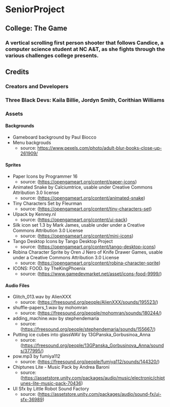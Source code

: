 # SeniorProject
## College: The Game
### A vertical scrolling first person shooter that follows Candice, a computer science student at NC A&T, as she fights through the various challenges college presents.

## Credits
### Creators and Developers
### Three Black Devs: Kaila Billie, Jordyn Smith, Corithian Williams

### Assets
#### Backgrounds
- Gameboard background by Paul Biocco
- Menu backgrouds 
    - source:  https://www.pexels.com/photo/adult-blur-books-close-up-261909/
#### Sprites
- Paper Icons by Programmer 16 
    - source: (https://opengameart.org/content/paper-icons)
- Animated Snake by Calciumtrice, usable under Creative Commons Attribution 3.0 license
    - source: (https://opengameart.org/content/animated-snake)
- Tiny Characters Set by Fleurman
    - source: (https://opengameart.org/content/tiny-characters-set)
- UIpack by Kenney.nl
    - source: (https://opengameart.org/content/ui-pack)
- Silk icon set 1.3 by Mark James, usable under under a Creative Commons Attribution 3.0 License
    - source: (https://opengameart.org/content/mini-icons)
- Tango Desktop Icons by Tango Desktop Project
    - source: (https://opengameart.org/content/tango-desktop-icons)
- Robina Character Sprite by Oren J Nero of Knife Drawer Games, usable under a Creative Commons Attribution 3.0 License
    - source: (https://opengameart.org/content/robina-character-sprite)
- ICONS: FOOD. by TheKingPhoenix
    - source: (https://www.gamedevmarket.net/asset/icons-food-9999/)

#### Audio Files
- Glitch_013.wav by AlienXXX
    - source: (https://freesound.org/people/AlienXXX/sounds/195523/)
- shuffle-papers_1.wav by mohomran
    - source: (https://freesound.org/people/mohomran/sounds/180244/)
- adding_machine.wav by stephendemaria
    - source: (https://freesound.org/people/stephendemaria/sounds/155667/)
- Putting ice cubes into glassWAV by 13GPanska_Gorbusinoa_Anna
    - source: (https://freesound.org/people/13GPanska_Gorbusinova_Anna/sounds/377995/)
- pow.mp3 by fumiya112
    - source: (https://freesound.org/people/fumiya112/sounds/144320/)
- Chiptunes Lite - Music Pack by Andrea Baroni
    - source: (https://assetstore.unity.com/packages/audio/music/electronic/chiptunes-lite-music-pack-70436)
- UI Sfx by Little Robot Sound Factory
    - source: (https://assetstore.unity.com/packages/audio/sound-fx/ui-sfx-36989)
    





